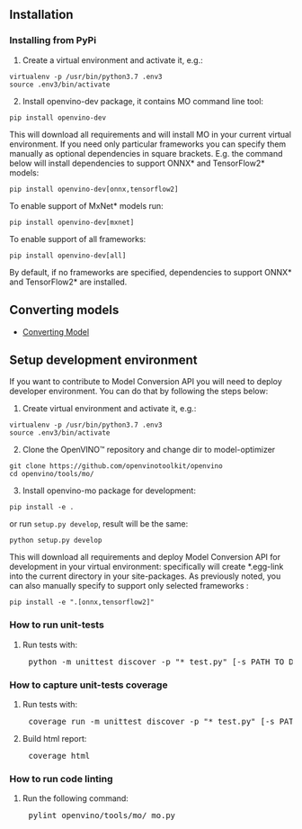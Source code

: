 ## Installation

### Installing from PyPi
1. Create a virtual environment and activate it, e.g.:
```
virtualenv -p /usr/bin/python3.7 .env3
source .env3/bin/activate
```

2. Install openvino-dev package, it contains MO command line tool:   
```
pip install openvino-dev
```

This will download all requirements and will install MO in your current virtual environment. 
If you need only particular frameworks you can specify them manually as optional dependencies in square brackets.
E.g. the command below will install dependencies to support ONNX\* and TensorFlow2\* models:
```
pip install openvino-dev[onnx,tensorflow2]
```
To enable support of MxNet\* models run:
```
pip install openvino-dev[mxnet]
```
To enable support of all frameworks:
```
pip install openvino-dev[all]
```
By default, if no frameworks are specified, dependencies to support ONNX\* and TensorFlow2\* are installed.

[//]: <> (### Installing wheel package from provided OpenVINO™ offline distribution)
[//]: <> (To be done)

## Converting models
* [Converting Model](../../docs/MO_DG/prepare_model/convert_model/Converting_Model.md)

## Setup development environment
If you want to contribute to Model Conversion API you will need to deploy developer environment. 
You can do that by following the steps below:

1. Create virtual environment and activate it, e.g.:
```
virtualenv -p /usr/bin/python3.7 .env3
source .env3/bin/activate
```

2. Clone the OpenVINO™ repository and change dir to model-optimizer
```
git clone https://github.com/openvinotoolkit/openvino
cd openvino/tools/mo/
```

3. Install openvino-mo package for development:
```
pip install -e .
```
or run `setup.py develop`, result will be the same:
```
python setup.py develop
```

This will download all requirements and deploy Model Conversion API for development in your virtual environment: 
specifically will create *.egg-link into the current directory in your site-packages.
As previously noted, you can also manually specify to support only selected frameworks :
```
pip install -e ".[onnx,tensorflow2]"
```

### How to run unit-tests

1. Run tests with:
<pre>
    python -m unittest discover -p "*_test.py" [-s PATH_TO_DIR]
</pre>

### How to capture unit-tests coverage

1. Run tests with:
<pre>
    coverage run -m unittest discover -p "*_test.py" [-s PATH_TO_DIR]
</pre>

2. Build html report:
<pre>
    coverage html
</pre>

### How to run code linting

1. Run the following command:
<pre>
    pylint openvino/tools/mo/ mo.py
</pre>
